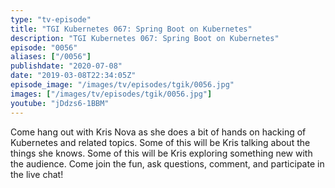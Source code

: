 ```yaml
---
type: "tv-episode"
title: "TGI Kubernetes 067: Spring Boot on Kubernetes"
description: "TGI Kubernetes 067: Spring Boot on Kubernetes"
episode: "0056"
aliases: ["/0056"]
publishdate: "2020-07-08"
date: "2019-03-08T22:34:05Z"
episode_image: "/images/tv/episodes/tgik/0056.jpg"
images: ["/images/tv/episodes/tgik/0056.jpg"]
youtube: "jDdzs6-1BBM"
---
```


Come hang out with Kris Nova as she does a bit of hands on hacking of Kubernetes and related topics. Some of this will be Kris talking about the things she knows. Some of this will be Kris exploring something new with the audience. Come join the fun, ask questions, comment, and participate in the live chat!
